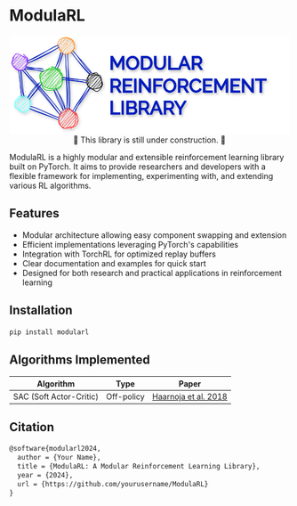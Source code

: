 # ModulaRL
<div align="center">
  <img src="assets/modulaRL_logo.svg" alt="ModulaRL Logo">
</div>

<div align="center">
  🚧 This library is still under construction. 🚧
</div>

ModulaRL is a highly modular and extensible reinforcement learning library built on PyTorch. It aims to provide researchers and developers with a flexible framework for implementing, experimenting with, and extending various RL algorithms.

## Features

- Modular architecture allowing easy component swapping and extension
- Efficient implementations leveraging PyTorch's capabilities
- Integration with TorchRL for optimized replay buffers
- Clear documentation and examples for quick start
- Designed for both research and practical applications in reinforcement learning

## Installation

```bash
pip install modularl
```
## Algorithms Implemented

| Algorithm | Type | Paper |
|-----------|------|-------|
| SAC (Soft Actor-Critic) | Off-policy | [Haarnoja et al. 2018](https://arxiv.org/abs/1801.01290) |


## Citation
```
@software{modularl2024,
  author = {Your Name},
  title = {ModulaRL: A Modular Reinforcement Learning Library},
  year = {2024},
  url = {https://github.com/yourusername/ModulaRL}
}
```
